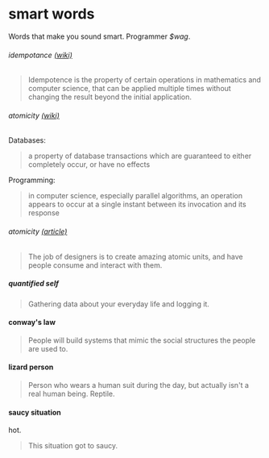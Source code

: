 # smart words

Words that make you sound smart. Programmer _$wag_.

###### idempotance [(wiki)](http://en.wikipedia.org/wiki/Idempotence)
> Idempotence is the property of certain operations in mathematics and computer
> science, that can be applied multiple times without changing the result beyond
> the initial application.

###### atomicity [(wiki)](http://en.wikipedia.org/wiki/Atomicity#Computing)
Databases:
> a property of database transactions which are guaranteed to either completely
> occur, or have no effects

Programming:
> in computer science, especially parallel algorithms, an operation appears
> to occur at a single instant between its invocation and its response

###### atomicity [(article)](http://blog.intercom.io/design-futures-1-creating-systems-not-products/)
> The job of designers is to create amazing atomic units, and have people
> consume and interact with them.

##### quantified self
> Gathering data about your everyday life and logging it.

#### conway's law
> People will build systems that mimic the social structures the people are used to.

#### lizard person
> Person who wears a human suit during the day, but actually isn't a real human
> being. Reptile.

#### saucy situation
hot.
> This situation got to saucy.
